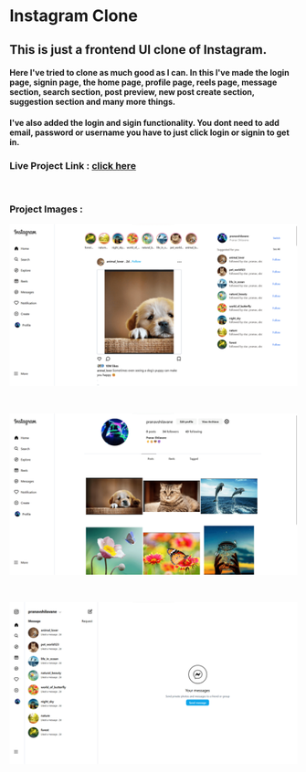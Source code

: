 # Instagram Clone

## This is just a frontend UI clone of Instagram.

#### Here I've tried to clone as much good as I can. In this I've made the login page, signin page, the home page, profile page, reels page, message section, search section, post preview, new post create section, suggestion section and many more things.

#### I've also added the login and sigin functionality. You dont need to add email, password or username you have to just click login or signin to get in.

### Live Project Link : [ click here ](https://instagram-pranav.vercel.app)

<br/>

### __Project Images :__
![Project Preview Image](/public/preview1.png)

<br/>

![Project Preview Image](/public/preview2.png)

<br/>

![Project Preview Image](/public/preview3.png)
